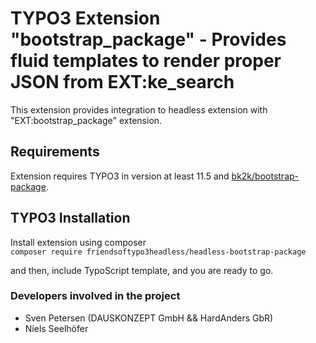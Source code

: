 # TYPO3 Extension "bootstrap_package" - Provides fluid templates to render proper JSON from EXT:ke_search
This extension provides integration to headless extension with "EXT:bootstrap_package" extension.

## Requirements
Extension requires TYPO3 in version at least 11.5 and [bk2k/bootstrap-package](https://github.com/benjaminkott/bootstrap_package).

## TYPO3 Installation
Install extension using composer\
``composer require friendsoftypo3headless/headless-bootstrap-package``

and then, include TypoScript template, and you are ready to go.

### Developers involved in the project

- Sven Petersen (DAUSKONZEPT GmbH && HardAnders GbR)
- Niels Seelhöfer

